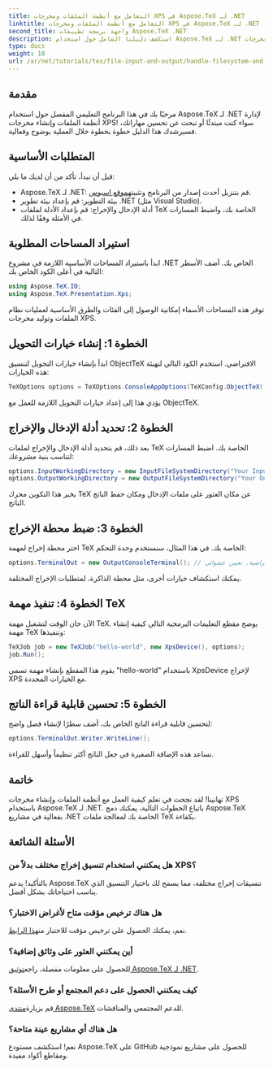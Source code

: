 ```yaml
---
title: التعامل مع أنظمة الملفات ومخرجات XPS في Aspose.TeX لـ .NET
linktitle: التعامل مع أنظمة الملفات ومخرجات XPS في Aspose.TeX لـ .NET
second_title: واجهة برمجة تطبيقات Aspose.TeX .NET
description: استكشف دليلنا الشامل حول استخدام Aspose.TeX لـ .NET للتعامل مع أنظمة الملفات وإنشاء مخرجات XPS. يغطي هذا البرنامج التعليمي خطوة بخطوة كل شيء بدءًا من إعداد البيئة الخاصة بك وحتى تنفيذ مهمة TeX.
type: docs
weight: 10
url: /ar/net/tutorials/tex/file-input-and-output/handle-filesystem-and-xps-output/
---
```

## مقدمة

مرحبًا بك في هذا البرنامج التعليمي المفصل حول استخدام Aspose.TeX لـ .NET لإدارة أنظمة الملفات وإنشاء مخرجات XPS! سواء كنت مبتدئًا أو تبحث عن تحسين مهاراتك، فسيرشدك هذا الدليل خطوة بخطوة خلال العملية بوضوح وفعالية.

## المتطلبات الأساسية

قبل أن نبدأ، تأكد من أن لديك ما يلي:

-  Aspose.TeX لـ .NET: قم بتنزيل أحدث إصدار من البرنامج وتثبيته[موقع اسبوس](https://releases.aspose.com/tex/net/).
- بيئة التطوير: قم بإعداد بيئة تطوير .NET (مثل Visual Studio).
- أدلة الإدخال والإخراج: قم بإعداد الأدلة لملفات TeX الخاصة بك، واضبط المسارات في الأمثلة وفقًا لذلك.

## استيراد المساحات المطلوبة

ابدأ باستيراد المساحات الأساسية اللازمة في مشروع .NET الخاص بك. أضف الأسطر التالية في أعلى الكود الخاص بك:

```csharp
using Aspose.TeX.IO;
using Aspose.TeX.Presentation.Xps;
```

توفر هذه المساحات الأسماء إمكانية الوصول إلى الفئات والطرق الأساسية لعمليات نظام الملفات وتوليد مخرجات XPS.

## الخطوة 1: إنشاء خيارات التحويل

ابدأ بإنشاء خيارات التحويل لتنسيق ObjectTeX الافتراضي. استخدم الكود التالي لتهيئة هذه الخيارات:

```csharp
TeXOptions options = TeXOptions.ConsoleAppOptions(TeXConfig.ObjectTeX());
```

يؤدي هذا إلى إعداد خيارات التحويل اللازمة للعمل مع ObjectTeX.

## الخطوة 2: تحديد أدلة الإدخال والإخراج

بعد ذلك، قم بتحديد أدلة الإدخال والإخراج لملفات TeX الخاصة بك. اضبط المسارات لتناسب بنية مشروعك:

```csharp
options.InputWorkingDirectory = new InputFileSystemDirectory("Your Input Directory");
options.OutputWorkingDirectory = new OutputFileSystemDirectory("Your Output Directory");
```

يخبر هذا التكوين محرك TeX عن مكان العثور على ملفات الإدخال ومكان حفظ الناتج الناتج.

## الخطوة 3: ضبط محطة الإخراج

اختر محطة إخراج لمهمة TeX الخاصة بك. في هذا المثال، سنستخدم وحدة التحكم:

```csharp
options.TerminalOut = new OutputConsoleTerminal(); // القيمة الافتراضية. تعيين عشوائي.
```

يمكنك استكشاف خيارات أخرى، مثل محطة الذاكرة، لمتطلبات الإخراج المختلفة.

## الخطوة 4: تنفيذ مهمة TeX

الآن حان الوقت لتشغيل مهمة TeX. يوضح مقطع التعليمات البرمجية التالي كيفية إنشاء مهمة TeX وتنفيذها:

```csharp
TeXJob job = new TeXJob("hello-world", new XpsDevice(), options);
job.Run();
```

يقوم هذا المقطع بإنشاء مهمة تسمى "hello-world" باستخدام XpsDevice لإخراج XPS مع الخيارات المحددة.

## الخطوة 5: تحسين قابلية قراءة الناتج

لتحسين قابلية قراءة الناتج الخاص بك، أضف سطرًا لإنشاء فصل واضح:

```csharp
options.TerminalOut.Writer.WriteLine();
```

تساعد هذه الإضافة الصغيرة في جعل الناتج أكثر تنظيماً وأسهل للقراءة.

## خاتمة

تهانينا! لقد نجحت في تعلم كيفية العمل مع أنظمة الملفات وإنشاء مخرجات XPS باستخدام Aspose.TeX لـ .NET. باتباع الخطوات التالية، يمكنك دمج Aspose.TeX بفعالية في مشاريع .NET الخاصة بك لمعالجة ملفات TeX بكفاءة.

## الأسئلة الشائعة

### هل يمكنني استخدام تنسيق إخراج مختلف بدلاً من XPS؟

بالتأكيد! يدعم Aspose.TeX تنسيقات إخراج مختلفة، مما يسمح لك باختيار التنسيق الذي يناسب احتياجاتك بشكل أفضل.

### هل هناك ترخيص مؤقت متاح لأغراض الاختبار؟

 نعم، يمكنك الحصول على ترخيص مؤقت للاختبار من[هذا الرابط](https://purchase.conholdate.com/temporary-license/).

### أين يمكنني العثور على وثائق إضافية؟

 للحصول على معلومات مفصلة، راجع[توثيق Aspose.TeX لـ .NET](https://reference.aspose.com/tex/net/).

### كيف يمكنني الحصول على دعم المجتمع أو طرح الأسئلة؟

 قم بزيارة[منتدى Aspose.TeX](https://forum.aspose.com/c/tex/47) للدعم المجتمعي والمناقشات.

### هل هناك أي مشاريع عينة متاحة؟

نعم! استكشف مستودع Aspose.TeX على GitHub للحصول على مشاريع نموذجية ومقاطع أكواد مفيدة.
